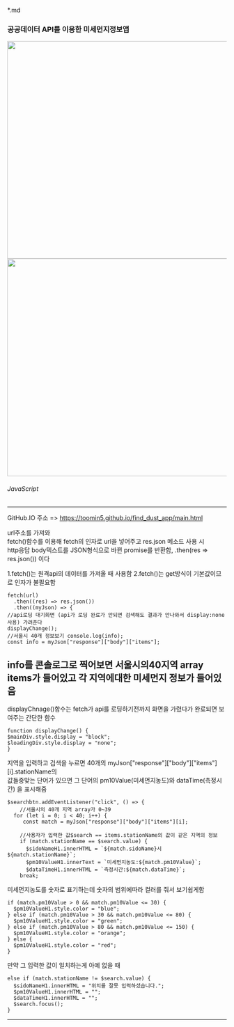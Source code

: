 *.md

### 공공데이터 API를 이용한 미세먼지정보앱

<img src="https://user-images.githubusercontent.com/95535471/217806081-0c2fb3f0-9a5f-4f11-87cb-b8b37db1eba8.png" width="700" height="500"/>

<img src="https://user-images.githubusercontent.com/95535471/217806673-ea401b2b-d13c-4777-996a-e13efaf11040.png" width="700" height="500"/>

###### JavaScript

---

GitHub.IO 주소 => https://toomin5.github.io/find_dust_app/main.html


url주소를 가져와<br>
   fetch()함수를 이용해 fetch의 인자로 url을 넣어주고 res.json 메소드 사용 시<br>
   http응답 body텍스트를 JSON형식으로 바뀐 promise를 반환함, .then(res ⇒ res.json()) 이다

1.fetch()는 원격api의 데이터를 가져올 때 사용함
2.fetch()는 get방식이 기본값이므로 인자가 불필요함

    fetch(url)
      .then((res) => res.json())
      .then((myJson) => {
    //api로딩 대기화면 (api가 로딩 완료가 안되면 검색해도 결과가 안나와서 display:none사용) 가려준다
    displayChange();
    //서울시 40개 정보보기 console.log(info);
    const info = myJson["response"]["body"]["items"];

info를 콘솔로그로 찍어보면 서울시의40지역 array items가 들어있고 각 지역에대한 미세먼지 정보가 들어있음<br>
----
displayChnage()함수는 fetch가 api를 로딩하기전까지 화면을 가렸다가 완료되면 보여주는 간단한 함수

    function displayChange() {
    $mainDiv.style.display = "block";
    $loadingDiv.style.display = "none";
    }

지역을 입력하고 검색을 누르면 40개의 myJson["response"]["body"]["items"][i].stationName의 <br>
값들중맞는 단어가 있으면 그 단어의 pm10Value(미세먼지농도)와 dataTime(측정시간) 을 표시해줌

    $searchbtn.addEventListener("click", () => {
        //서울시의 40개 지역 array가 0~39
      for (let i = 0; i < 40; i++) {
         const match = myJson["response"]["body"]["items"][i];

        //사용자가 입력한 값$search == items.stationName의 값이 같은 지역의 정보
        if (match.stationName == $search.value) {
          $sidoNameH1.innerHTML = `${match.sidoName}시 ${match.stationName}`;
          $pm10ValueH1.innerText = `미세먼지농도:${match.pm10Value}`;
          $dataTimeH1.innerHTML = `측정시간:${match.dataTime}`;
        break;

미세먼지농도를 숫자로 표기하는데 숫자의 범위에따라 컬러를 줘서 보기쉽게함

    if (match.pm10Value > 0 && match.pm10Value <= 30) {
      $pm10ValueH1.style.color = "blue";
    } else if (match.pm10Value > 30 && match.pm10Value <= 80) {
      $pm10ValueH1.style.color = "green";
    } else if (match.pm10Value > 80 && match.pm10Value <= 150) {
      $pm10ValueH1.style.color = "orange";
    } else {
      $pm10ValueH1.style.color = "red";
    }

만약 그 입력한 값이 일치하는게 아예 없을 때

    else if (match.stationName != $search.value) {
      $sidoNameH1.innerHTML = "위치를 잘못 입력하셨습니다.";
      $pm10ValueH1.innerHTML = "";
      $dataTimeH1.innerHTML = "";
      $search.focus();
    }


----